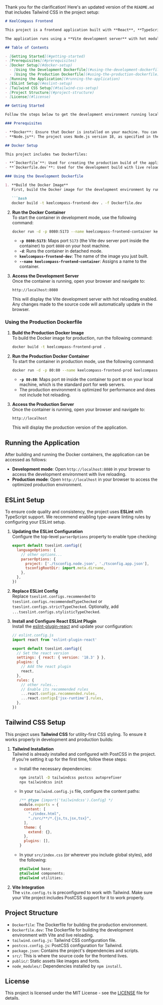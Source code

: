 Thank you for the clarification! Here's an updated version of the `README.md` that includes Tailwind CSS in the project setup:

```markdown
# KeelCompass Frontend

This project is a frontend application built with **React**, **TypeScript**, **Vite**, and **Tailwind CSS**. It leverages modern tools for fast development and optimized production builds. The project comes with **ESLint** configuration for code quality and type safety, ensuring smooth development workflows.

The application runs using a **Vite development server** with hot module replacement (HMR) enabled for a smooth, fast development experience. 

## Table of Contents

- [Getting Started](#getting-started)
- [Prerequisites](#prerequisites)
- [Docker Setup](#docker-setup)
  - [Using the Development Dockerfile](#using-the-development-dockerfile)
  - [Using the Production Dockerfile](#using-the-production-dockerfile)
- [Running the Application](#running-the-application)
- [ESLint Setup](#eslint-setup)
- [Tailwind CSS Setup](#tailwind-css-setup)
- [Project Structure](#project-structure)
- [License](#license)

## Getting Started

Follow the steps below to get the development environment running locally using Docker.

### Prerequisites

- **Docker**: Ensure that Docker is installed on your machine. You can download it from [Docker's official website](https://www.docker.com/get-started).
- **Node.js**: The project uses Node.js version 18, as specified in the Dockerfile.

## Docker Setup

This project includes two Dockerfiles:

- **`Dockerfile`**: Used for creating the production build of the application.
- **`Dockerfile.dev`**: Used for the development build with live reloading and other necessary development tools.

### Using the Development Dockerfile

1. **Build the Docker Image**  
   First, build the Docker image for the development environment by running the following command in your terminal:

   ```bash
   docker build -t keelcompass-frontend-dev . -f Dockerfile.dev
   ```

2. **Run the Docker Container**  
   To start the container in development mode, use the following command:

   ```bash
   docker run -d -p 8080:5173 --name keelcompass-frontend-container keelcompass-frontend-dev
   ```

   - **`-p 8080:5173`**: Maps port `5173` (the Vite dev server port inside the container) to port `8080` on your host machine.
   - **`-d`**: Runs the container in detached mode.
   - **`keelcompass-frontend-dev`**: The name of the image you just built.
   - **`--name keelcompass-frontend-container`**: Assigns a name to the container.

3. **Access the Development Server**  
   Once the container is running, open your browser and navigate to:

   ```
   http://localhost:8080
   ```

   This will display the Vite development server with hot reloading enabled. Any changes made to the source code will automatically update in the browser.

### Using the Production Dockerfile

1. **Build the Production Docker Image**  
   To build the Docker image for production, run the following command:

   ```bash
   docker build -t keelcompass-frontend-prod .
   ```

2. **Run the Production Docker Container**  
   To start the container in production mode, use the following command:

   ```bash
   docker run -d -p 80:80 --name keelcompass-frontend-prod keelcompass-frontend-prod
   ```

   - **`-p 80:80`**: Maps port `80` inside the container to port `80` on your local machine, which is the standard port for web servers.
   - The production environment is optimized for performance and does not include hot reloading.

3. **Access the Production Server**  
   Once the container is running, open your browser and navigate to:

   ```
   http://localhost
   ```

   This will display the production version of the application.

## Running the Application

After building and running the Docker containers, the application can be accessed as follows:

- **Development mode**: Open `http://localhost:8080` in your browser to access the development environment with live reloading.
- **Production mode**: Open `http://localhost` in your browser to access the optimized production environment.

## ESLint Setup

To ensure code quality and consistency, the project uses **ESLint** with TypeScript support. We recommend enabling type-aware linting rules by configuring your ESLint setup.

1. **Updating the ESLint Configuration**  
   Configure the top-level `parserOptions` property to enable type checking:

   ```js
   export default tseslint.config({
     languageOptions: {
       // other options...
       parserOptions: {
         project: ['./tsconfig.node.json', './tsconfig.app.json'],
         tsconfigRootDir: import.meta.dirname,
       },
     },
   })
   ```

2. **Replace ESLint Config**  
   Replace `tseslint.configs.recommended` to `tseslint.configs.recommendedTypeChecked` or `tseslint.configs.strictTypeChecked`. Optionally, add `...tseslint.configs.stylisticTypeChecked`.

3. **Install and Configure React ESLint Plugin**  
   Install the [eslint-plugin-react](https://github.com/jsx-eslint/eslint-plugin-react) and update your configuration:

   ```js
   // eslint.config.js
   import react from 'eslint-plugin-react'

   export default tseslint.config({
     // Set the react version
     settings: { react: { version: '18.3' } },
     plugins: {
       // Add the react plugin
       react,
     },
     rules: {
       // other rules...
       // Enable its recommended rules
       ...react.configs.recommended.rules,
       ...react.configs['jsx-runtime'].rules,
     },
   })
   ```

## Tailwind CSS Setup

This project uses **Tailwind CSS** for utility-first CSS styling. To ensure it works properly in development and production builds:

1. **Tailwind Installation**  
   Tailwind is already installed and configured with PostCSS in the project. If you're setting it up for the first time, follow these steps:

   - Install the necessary dependencies:

     ```bash
     npm install -D tailwindcss postcss autoprefixer
     npx tailwindcss init
     ```

   - In your `tailwind.config.js` file, configure the content paths:

     ```js
     /** @type {import('tailwindcss').Config} */
     module.exports = {
       content: [
         "./index.html",
         "./src/**/*.{js,ts,jsx,tsx}",
       ],
       theme: {
         extend: {},
       },
       plugins: [],
     }
     ```

   - In your `src/index.css` (or wherever you include global styles), add the following:

     ```css
     @tailwind base;
     @tailwind components;
     @tailwind utilities;
     ```

2. **Vite Integration**  
   The `vite.config.ts` is preconfigured to work with Tailwind. Make sure your Vite project includes PostCSS support for it to work properly.

## Project Structure

- `Dockerfile`: The Dockerfile for building the production environment.
- `Dockerfile.dev`: The Dockerfile for building the development environment with Vite and live reloading.
- `tailwind.config.js`: Tailwind CSS configuration file.
- `postcss.config.js`: PostCSS configuration for Tailwind.
- `package.json`: Contains the project's dependencies and scripts.
- `src/`: This is where the source code for the frontend lives.
- `public/`: Static assets like images and fonts.
- `node_modules/`: Dependencies installed by `npm install`.

## License

This project is licensed under the MIT License - see the [LICENSE](LICENSE) file for details.
```

